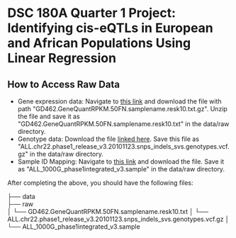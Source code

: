 # DSC 180A Quarter 1 Project: Identifying cis-eQTLs in European and African Populations Using Linear Regression

## How to Access Raw Data

- Gene expression data: Navigate to [this link](https://zenodo.org/record/6998955#.Y4217C-B00c) and download the file with path "GD462.GeneQuantRPKM.50FN.samplename.resk10.txt.gz". Unzip the file and save it as "GD462.GeneQuantRPKM.50FN.samplename.resk10.txt" in the data/raw directory.
- Genotype data: Download the file [linked here](http://ftp.1000genomes.ebi.ac.uk/vol1/ftp/release/20110521/ALL.chr22.phase1_release_v3.20101123.snps_indels_svs.genotypes.vcf.gz). Save this file as "ALL.chr22.phase1_release_v3.20101123.snps_indels_svs.genotypes.vcf.gz" in the data/raw directory.
- Sample ID Mapping: Navigate to [this link](https://drive.google.com/file/d/17YcKfMtpKItXDuC5kJjUhth6aA7XycXA/view?usp=sharing) and download the file. Save it as "ALL_1000G_phase1integrated_v3.sample" in the data/raw directory. 

After completing the above, you should have the following files:

├── data             
    ├── raw           
    │   └── GD462.GeneQuantRPKM.50FN.samplename.resk10.txt
    │   └── ALL.chr22.phase1_release_v3.20101123.snps_indels_svs.genotypes.vcf.gz
    │   └── ALL_1000G_phase1integrated_v3.sample
